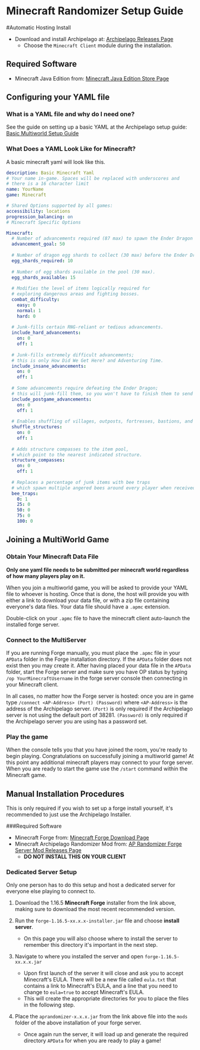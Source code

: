 # Minecraft Randomizer Setup Guide

#Automatic Hosting Install
- Download and install Archipelago at: [Archipelago Releases Page](https://github.com/ArchipelagoMW/Archipelago/releases) 
  - Choose the `Minecraft Client` module during the installation.

## Required Software

- Minecraft Java Edition from: [Minecraft Java Edition Store Page](https://www.minecraft.net/en-us/store/minecraft-java-edition)

## Configuring your YAML file

### What is a YAML file and why do I need one?
See the guide on setting up a basic YAML at the Archipelago setup guide: [Basic Multiworld Setup Guide](/tutorial/archipelago/setup/en)

### What Does a YAML Look Like for Minecraft?
A basic minecraft yaml will look like this.
```yaml
description: Basic Minecraft Yaml
# Your name in-game. Spaces will be replaced with underscores and
# there is a 16 character limit
name: YourName
game: Minecraft

# Shared Options supported by all games:
accessibility: locations
progression_balancing: on
# Minecraft Specific Options

Minecraft:
  # Number of advancements required (87 max) to spawn the Ender Dragon and complete the game.
  advancement_goal: 50   
  
  # Number of dragon egg shards to collect (30 max) before the Ender Dragon will spawn. 
  egg_shards_required: 10 
  
  # Number of egg shards available in the pool (30 max).
  egg_shards_available: 15 
  
  # Modifies the level of items logically required for
  # exploring dangerous areas and fighting bosses.
  combat_difficulty: 
    easy: 0
    normal: 1
    hard: 0
    
  # Junk-fills certain RNG-reliant or tedious advancements.
  include_hard_advancements: 
    on: 0
    off: 1
    
  # Junk-fills extremely difficult advancements;
  # this is only How Did We Get Here? and Adventuring Time.
  include_insane_advancements: 
    on: 0
    off: 1
  
  # Some advancements require defeating the Ender Dragon;
  # this will junk-fill them, so you won't have to finish them to send some items.  
  include_postgame_advancements: 
    on: 0
    off: 1
    
  # Enables shuffling of villages, outposts, fortresses, bastions, and end cities. 
  shuffle_structures: 
    on: 0
    off: 1
  
  # Adds structure compasses to the item pool,
  # which point to the nearest indicated structure.  
  structure_compasses: 
    on: 0
    off: 1
  
  # Replaces a percentage of junk items with bee traps
  # which spawn multiple angered bees around every player when received.   
  bee_traps: 
    0: 1
    25: 0
    50: 0
    75: 0
    100: 0
```

## Joining a MultiWorld Game

### Obtain Your Minecraft Data File
**Only one yaml file needs to be submitted per minecraft world regardless of how many players play on it.**

When you join a multiworld game, you will be asked to provide your YAML file to whoever is hosting. Once that is done, the host will provide you with either a link to download your data file, or with a zip file containing everyone's data files. Your data file should have a `.apmc` extension.

Double-click on your `.apmc` file to have the minecraft client auto-launch the installed forge server.

### Connect to the MultiServer
If you are running Forge manually, you must place the `.apmc` file in your `APData` folder in the Forge installation directory. If the `APData` folder does not exist then you may create it. After having placed your data file in the `APData` folder, start the Forge server and make sure you have OP status by typing `/op YourMinecraftUsername` in the forge server console then connecting in your Minecraft client.

In all cases, no matter how the Forge server is hosted: once you are in game type `/connect <AP-Address> (Port) (Password)` where `<AP-Address>` is the address of the Archipelago server. `(Port)` is only required if the Archipelago server is not using the default port of 38281. `(Password)` is only required if the Archipelago server you are using has a password set.

### Play the game
When the console tells you that you have joined the room, you're ready to begin playing. Congratulations on successfully joining a multiworld game! At this point any additional minecraft players may connect to your forge server. When you are ready to start the game use the `/start` command within the Minecraft game.


## Manual Installation Procedures
This is only required if you wish to set up a forge install yourself, it's recommended to just use the Archipelago Installer.

###Required Software
- Minecraft Forge from: [Minecraft Forge Download Page](https://files.minecraftforge.net/net/minecraftforge/forge/index_1.16.5.html)
- Minecraft Archipelago Randomizer Mod from: [AP Randomizer Forge Server Mod Releases Page](https://github.com/KonoTyran/Minecraft_AP_Randomizer/releases)
  - **DO NOT INSTALL THIS ON YOUR CLIENT**
### Dedicated Server Setup
Only one person has to do this setup and host a dedicated server for everyone else playing to connect to.
1. Download the 1.16.5 **Minecraft Forge** installer from the link above, making sure to download the most recent recommended version.

2. Run the `forge-1.16.5-xx.x.x-installer.jar` file and choose **install server**.
    - On this page you will also choose where to install the server to remember this directory it's important in the next step.

3. Navigate to where you installed the server and open `forge-1.16.5-xx.x.x.jar`
    - Upon first launch of the server it will close and ask you to accept Minecraft's EULA. There will be a new file called `eula.txt` that contains a link to Minecraft's EULA, and a line that you need to change to `eula=true` to accept Minecraft's EULA.
    - This will create the appropriate directories for you to place the files in the following step.

4. Place the `aprandomizer-x.x.x.jar` from the link above file into the `mods` folder of the above installation of your forge server.
    - Once again run the server, it will load up and generate the required directory `APData` for when you are ready to play a game!
